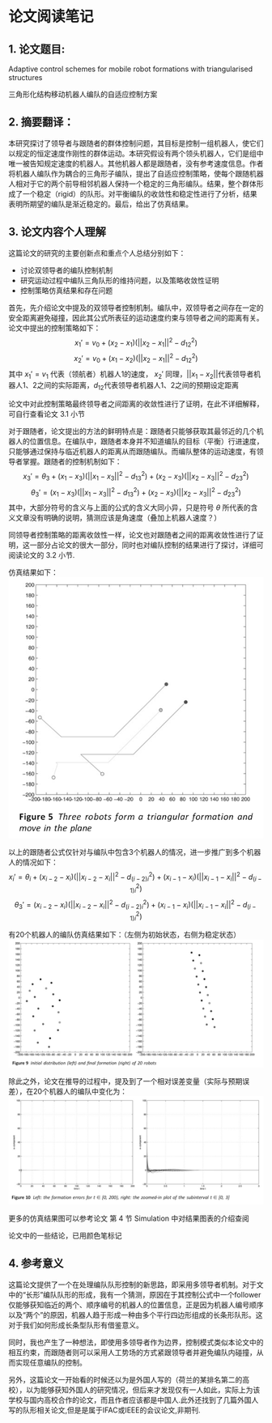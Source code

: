 <script type="text/javascript" src="http://cdn.mathjax.org/mathjax/latest/MathJax.js?config=TeX-AMS-MML_HTMLorMML"></script>
<script type="text/x-mathjax-config">
    MathJax.Hub.Config({ tex2jax: {inlineMath: [['$', '$']]}, messageStyle: "none" });
</script>
# 论文阅读笔记
## 1. 论文题目:
Adaptive control schemes for mobile robot formations with triangularised structures

三角形化结构移动机器人编队的自适应控制方案
## 2. 摘要翻译：
本研究探讨了领导者与跟随者的群体控制问题，其目标是控制一组机器人，使它们以规定的恒定速度作刚性的群体运动。本研究假设有两个领头机器人，它们是组中唯一被告知规定速度的机器人。其他机器人都是跟随者，没有参考速度信息。作者将机器人编队作为耦合的三角形子编队，提出了自适应控制策略，使每个跟随机器人相对于它的两个前导相邻机器人保持一个稳定的三角形编队。结果，整个群体形成了一个稳定（rigid）的队形。对平衡编队的收敛性和稳定性进行了分析，结果表明所期望的编队是渐近稳定的。最后，给出了仿真结果。

## 3. 论文内容个人理解
这篇论文的研究的主要创新点和重点个人总结分别如下：
+ 讨论双领导者的编队控制机制
+ 研究运动过程中编队三角队形的维持问题，以及策略收敛性证明
+ 控制策略仿真结果和存在问题

首先，先介绍论文中提及的双领导者控制机制。编队中，双领导者之间存在一定的安全距离避免碰撞，因此其公式所表征的运动速度约束与领导者之间的距离有关。论文中提出的控制策略如下：
$$ x_1' = v_0 + ( x_2 - x_1 ) (|| x_2 - x_1  ||^2 - d_{12}^2)
$$
$$x_2' = v_0 + ( x_1 - x_2 ) (|| x_2 - x_1  ||^2 - d_{12}^2)
$$
其中 $x_1' = v_1$ 代表（领航者）机器人1的速度， $x_2'$ 同理，$||x_1 - x_2||$代表领导者机器人1、2之间的实际距离，$d_{12}$代表领导者机器人1、2之间的预期设定距离

论文中对此控制策略最终领导者之间距离的收敛性进行了证明，在此不详细解释，可自行查看论文 3.1 小节

对于跟随者，论文提出的方法的鲜明特点是：跟随者只能够获取其最邻近的几个机器人的位置信息。在编队中，跟随者本身并不知道编队的目标（平衡）行进速度，只能够通过保持与临近机器人的距离从而跟随编队。而编队整体的运动速度，有领导者掌握。跟随者的控制机制如下：
$$x_3' = \theta_3 + ( x_1 - x_3 ) (|| x_1 - x_3  ||^2 - d_{13}^2) + ( x_2 - x_3 ) (|| x_2 - x_3  ||^2 - d_{23}^2)
$$
$$\theta_3' = ( x_1 - x_3 ) (|| x_1 - x_3  ||^2 - d_{13}^2) + ( x_2 - x_3 ) (|| x_2 - x_3  ||^2 - d_{23}^2)
$$
其中，大部分符号的含义与上面的公式的含义大同小异，只是符号 $\theta$ 所代表的含义文章没有明确的说明，猜测应该是角速度（叠加上机器人速度？）

同领导者控制策略的距离收敛性一样，论文也对跟随者之间的距离收敛性进行了证明，这一部分占论文的很大一部分，同时也对编队控制的结果进行了探讨，详细可阅读论文的 3.2 小节.

仿真结果如下：
![](img/Snipaste_2020-02-21_22-08-02.png)

以上的跟随者公式仅针对与编队中包含3个机器人的情况，进一步推广到多个机器人的情况如下：
$$x_i' = \theta_i + ( x_{i-2} - x_i ) (|| x_{i-2} - x_i  ||^2 - d_{(i-2)i}^2) + ( x_{i-1} - x_i ) (|| x_{i-1} - x_i  ||^2 - d_{(i-1)i}^2)
$$
$$\theta_3' = ( x_{i-2} - x_i ) (|| x_{i-2} - x_i  ||^2 - d_{(i-2)i}^2) + ( x_{i-1} - x_i ) (|| x_{i-1} - x_i  ||^2 - d_{(i-1)i}^2)
$$

有20个机器人的编队仿真结果如下：（左侧为初始状态，右侧为稳定状态）
![](img/Snipaste_2020-02-21_22-11-01.png)

除此之外，论文在推导的过程中，提及到了一个相对误差变量（实际与预期误差），在20个机器人的编队中变化为：
![](img/Snipaste_2020-02-21_22-13-57.png)

更多的仿真结果图可以参考论文 第 4 节 Simulation 中对结果图表的介绍查阅

论文中的一些结论，已用颜色笔标记

## 4. 参考意义
这篇论文提供了一个在处理编队队形控制的新思路，即采用多领导者机制。对于文中的“长形”编队队形的形成，我有一个猜测，原因在于其控制公式中一个follower仅能够获知临近的两个、顺序编号的机器人的位置信息，正是因为机器人编号顺序以及“两个”的原因，机器人趋于形成一种由多个平行四边形组成的长条形队形。这对于我们如何形成长条型队形有借鉴意义。

同时，我也产生了一种想法，即使用多领导者作为边界，控制模式类似本论文中的相互约束，而跟随者则可以采用人工势场的方式紧跟领导者并避免编队内碰撞，从而实现任意编队的控制。

另外，这篇论文一开始看的时候还以为是外国人写的（荷兰的某排名第二的高校），以为能够获知外国人的研究情况，但后来才发现仅有一人如此，实际上为该学校与国内高校合作的论文，而且作者应该都是中国人.此外还找到了几篇外国人写的队形相关论文,但是是属于IFAC或IEEE的会议论文,非期刊.